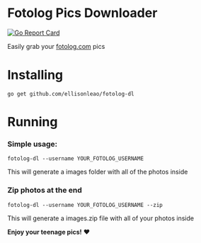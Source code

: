Fotolog Pics Downloader
=======================

[![Go Report Card](https://goreportcard.com/badge/github.com/ellisonleao/fotolog-dl)](https://goreportcard.com/report/github.com/ellisonleao/fotolog-dl)

Easily grab your [fotolog.com](http://fotolog.com) pics

# Installing

    go get github.com/ellisonleao/fotolog-dl

# Running

### Simple usage:

	fotolog-dl --username YOUR_FOTOLOG_USERNAME

This will generate a images folder with all of the photos inside

### Zip photos at the end

	fotolog-dl --username YOUR_FOTOLOG_USERNAME --zip

This will generate a images.zip file with all of your photos inside

**Enjoy your teenage pics!** :heart:
